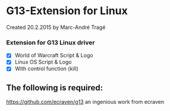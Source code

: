 # G13-Extension for Linux
Created 20.2.2015 by Marc-André Tragé

### Extension for G13 Linux driver
- [x] World of Warcraft Script & Logo
- [x] Linux OS Script & Logo
- [x] With control function (kill)

## The following is required:
https://github.com/ecraven/g13
an ingenious work from ecraven
